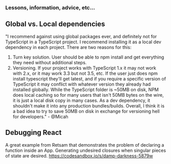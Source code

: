 
### Lessons, information, advice, etc...

## Global vs. Local dependencies 

"I recommend against using global packages ever, and definitely not for TypeScript in a TypeScript project. I recommend installing it as a local dev dependency in each project.
There are two reasons for this:
1. Turn key solution.  User should be able to npm install and get everything they need without additional steps.
2. Versioning.  If your project works with TypeScript 1.x it may not work with 2.x, or it may work 3.3 but not 3.5, etc.  If the user just does npm install typescript they'll get latest, and if you require a specific version of TypeScript it may conflict with whatever version they already had installed globally.
While the TypeScript folder is ~50MB on disk, NPM does local caching so for many users that isn't 50MB bytes on the wire, it is just a local disk copy in many cases.  As a dev dependency, it shouldn't make it into any production bundles/builds.  Overall, I think it is a bad idea to try to save 50MB on disk in exchange for versioning hell for developers." - @Micah


## Debugging React

A great example from Retsam that demonstrates the problem of declaring a function inside an App. Generating undesired closures when singular pieces of state are desired. https://codesandbox.io/s/damp-darkness-5879w
